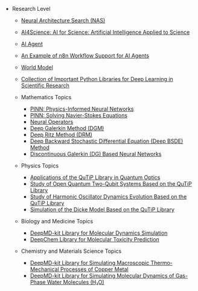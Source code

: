 * Research Level

  * [Neural Architecture Search (NAS)](https://github.com/pengsihua2023/Deep-Learning-Lecture-Notes-English/blob/main/07.%20Research%20Level/Research%20level%3A%20Neural%20Architecture%20Search%20(NAS).md)
  * [AI4Science: AI for Science: Artificial Intelligence Applied to Science](https://github.com/pengsihua2023/Deep-Learning-Lecture-Notes-English/blob/main/07.%20Research%20Level/Research%20level%3A%20AI4science%3A%20AI%20for%20Scienc.md)
  * [AI Agent](https://github.com/pengsihua2023/Deep-Learning-Lecture-Notes-English/blob/main/07.%20Research%20Level/Research%20level%3A%20AI%20agent.md) 
  * [An Example of n8n Workflow Support for AI Agents](https://github.com/pengsihua2023/Deep-Learning-Lecture-Notes-English/blob/main/07.%20Research%20Level/An%20example%20of%20n8n%20workflow%20support%20for%20AI%20Agenet.md)
  * [World Model](https://github.com/pengsihua2023/Deep-Learning-Lecture-Notes-English/blob/main/07.%20Research%20Level/Research%20level%3A%20World%20Model.md)
  * [Collection of Important Python Libraries for Deep Learning in Scientific Research]()

  * Mathematics Topics

    * [PINN: Physics-Informed Neural Networks]()
    * [PINN: Solving Navier-Stokes Equations]()
    * [Neural Operators]()
    * [Deep Galerkin Method (DGM)]()
    * [Deep Ritz Method (DRM)]()
    * [Deep Backward Stochastic Differential Equation (Deep BSDE) Method]()
    * [Discontinuous Galerkin (DG) Based Neural Networks]()

  * Physics Topics

    * [Applications of the QuTiP Library in Quantum Optics](https://github.com/pengsihua2023/Deep-Learning-Lecture-Notes-English/blob/main/07.%20Research%20Level/Physics%20Topics/Applications%20of%20the%20QuTiP%20Library%20in%20Quantum%20Optics.md)
    * [Study of Open Quantum Two-Qubit Systems Based on the QuTiP Library](https://github.com/pengsihua2023/Deep-Learning-Lecture-Notes-English/blob/main/07.%20Research%20Level/Physics%20Topics/Study%20of%20Open%20Quantum%20Two-Qubit%20Systems%20Based%20on%20the%20QuTiP%20Library.md)
    * [Study of Harmonic Oscillator Dynamics Evolution Based on the QuTiP Library](https://github.com/pengsihua2023/Deep-Learning-Lecture-Notes-English/blob/main/07.%20Research%20Level/Physics%20Topics/Study%20of%20Harmonic%20Oscillator%20Dynamics%20Evolution%20Based%20on%20the%20QuTiP%20Library.md)
    * [Simulation of the Dicke Model Based on the QuTiP Library](https://github.com/pengsihua2023/Deep-Learning-Lecture-Notes-English/blob/main/07.%20Research%20Level/Physics%20Topics/Simulating%20Dicke%20model%20based%20on%20QuTiP%20library.md)

  * Biology and Medicine Topics

    * [DeepMD-kit Library for Molecular Dynamics Simulation](https://github.com/pengsihua2023/Deep-Learning-Lecture-Notes-English/blob/main/07.%20Research%20Level/Biology%20and%20Medicine%20Topics/DeepMD-kit%20Library%20for%20Molecular%20Dynamics%20Simulation.md)
    * [DeepChem Library for Molecular Toxicity Prediction](https://github.com/pengsihua2023/Deep-Learning-Lecture-Notes-English/blob/main/07.%20Research%20Level/Biology%20and%20Medicine%20Topics/DeepChem%20Library%20for%20Molecular%20Toxicity%20Prediction.md)

  * Chemistry and Materials Science Topics

    * [DeepMD-kit Library for Simulating Macroscopic Thermo-Mechanical Processes of Copper Metal]()
    * [DeepMD-kit Library for Simulating Molecular Dynamics of Gas-Phase Water Molecules (H₂O)](https://github.com/pengsihua2023/Deep-Learning-Lecture-Notes-English/blob/main/07.%20Research%20Level/Chemistry%20and%20Materials%20Science%20Topics/DeepMD-kit%20Library%20for%20Simulating%20Molecular%20Dynamics%20of%20Gas-Phase%20Water%20Molecules%20(H%E2%82%82O).md)
